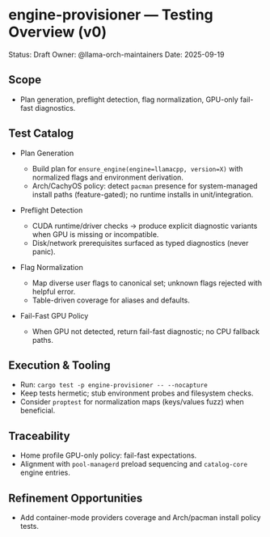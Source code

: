 # engine-provisioner — Testing Overview (v0)

Status: Draft
Owner: @llama-orch-maintainers
Date: 2025-09-19

## Scope

- Plan generation, preflight detection, flag normalization, GPU-only fail-fast diagnostics.

## Test Catalog

- Plan Generation
  - Build plan for `ensure_engine(engine=llamacpp, version=X)` with normalized flags and environment derivation.
  - Arch/CachyOS policy: detect `pacman` presence for system-managed install paths (feature-gated); no runtime installs in unit/integration.

- Preflight Detection
  - CUDA runtime/driver checks → produce explicit diagnostic variants when GPU is missing or incompatible.
  - Disk/network prerequisites surfaced as typed diagnostics (never panic).

- Flag Normalization
  - Map diverse user flags to canonical set; unknown flags rejected with helpful error.
  - Table-driven coverage for aliases and defaults.

- Fail-Fast GPU Policy
  - When GPU not detected, return fail-fast diagnostic; no CPU fallback paths.

## Execution & Tooling

- Run: `cargo test -p engine-provisioner -- --nocapture`
- Keep tests hermetic; stub environment probes and filesystem checks.
- Consider `proptest` for normalization maps (keys/values fuzz) when beneficial.

## Traceability

- Home profile GPU-only policy: fail-fast expectations.
- Alignment with `pool-managerd` preload sequencing and `catalog-core` engine entries.

## Refinement Opportunities

- Add container-mode providers coverage and Arch/pacman install policy tests.
